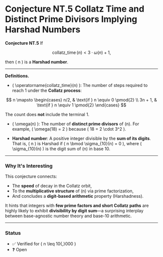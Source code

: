 # Conjecture NT.5 Collatz Time and Distinct Prime Divisors Implying Harshad Numbers

**Conjecture NT.5**
If

$$
\operatorname{collatz\_time}(n) < 3 \cdot \omega(n) + 1,
$$

then \( n \) is a **Harshad number**.

---

**Definitions.**

- \( \operatorname{collatz\_time}(n) \):
  The number of steps required to reach 1 under the **Collatz process**:

$$
  n \mapsto
  \begin{cases}
    n/2, & \text{if } n \equiv 0 \pmod{2} \\
    3n + 1, & \text{if } n \equiv 1 \pmod{2}
  \end{cases}
$$

The count does **not** include the terminal 1.

- \( \omega(n) \):
  The number of **distinct prime divisors** of \(n\).
  For example, \( \omega(18) = 2 \) because \( 18 = 2 \cdot 3^2 \).

- **Harshad number**:
  A positive integer divisible by the **sum of its digits**.
  That is, \( n \) is Harshad if \( n \bmod \sigma_{10}(n) = 0 \),
  where \( \sigma_{10}(n) \) is the digit sum of \(n\) in base 10.

---

### Why It's Interesting

This conjecture connects:

- The **speed** of decay in the Collatz orbit,
- To the **multiplicative structure** of \(n\) via prime factorization,
- And concludes a **digit-based arithmetic** property (Harshadness).

It hints that integers with **few prime factors and short Collatz paths** are highly likely to exhibit **divisibility by digit sum**—a surprising interplay between base-agnostic number theory and base-10 arithmetic.

---

### Status

- ✅ Verified for \( n \leq 10{,}000 \)
- ❓ Open
